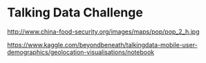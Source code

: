 # Talking Data Challenge

http://www.china-food-security.org/images/maps/pop/pop_2_h.jpg

https://www.kaggle.com/beyondbeneath/talkingdata-mobile-user-demographics/geolocation-visualisations/notebook

